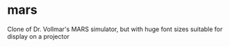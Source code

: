 # mars
Clone of Dr. Vollmar's MARS simulator, but with huge font sizes suitable for display on a projector
